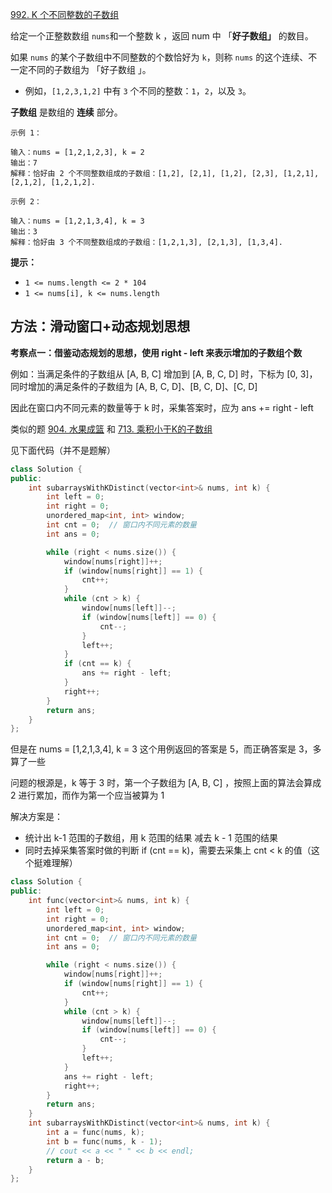 [992. K 个不同整数的子数组](https://leetcode-cn.com/problems/subarrays-with-k-different-integers/)

给定一个正整数数组 `nums`和一个整数 k ，返回 num 中 「**好子数组」** 的数目。

如果 `nums` 的某个子数组中不同整数的个数恰好为 `k`，则称 `nums` 的这个连续、不一定不同的子数组为 「好子数组 」。

- 例如，`[1,2,3,1,2]` 中有 `3` 个不同的整数：`1`，`2`，以及 `3`。

**子数组** 是数组的 **连续** 部分。

```
示例 1：

输入：nums = [1,2,1,2,3], k = 2
输出：7
解释：恰好由 2 个不同整数组成的子数组：[1,2], [2,1], [1,2], [2,3], [1,2,1], [2,1,2], [1,2,1,2].

示例 2：

输入：nums = [1,2,1,3,4], k = 3
输出：3
解释：恰好由 3 个不同整数组成的子数组：[1,2,1,3], [2,1,3], [1,3,4].

```

**提示：**

- `1 <= nums.length <= 2 * 104`
- `1 <= nums[i], k <= nums.length`

## 方法：滑动窗口+动态规划思想

**考察点一：借鉴动态规划的思想，使用 right - left 来表示增加的子数组个数**

例如：当满足条件的子数组从 [A, B, C] 增加到 [A, B, C, D] 时，下标为 [0, 3]，同时增加的满足条件的子数组为 [A, B, C, D]、[B, C, D]、[C, D]

因此在窗口内不同元素的数量等于 k 时，采集答案时，应为 ans += right - left

类似的题 [904. 水果成篮](https://leetcode-cn.com/problems/fruit-into-baskets/) 和 [713. 乘积小于K的子数组](https://leetcode-cn.com/problems/subarray-product-less-than-k/)

见下面代码（并不是题解）

```c++
class Solution {
public:
    int subarraysWithKDistinct(vector<int>& nums, int k) {
        int left = 0;
        int right = 0;
        unordered_map<int, int> window;
        int cnt = 0;  // 窗口内不同元素的数量
        int ans = 0;

        while (right < nums.size()) {
            window[nums[right]]++;
            if (window[nums[right]] == 1) {
                cnt++;
            }
            while (cnt > k) {
                window[nums[left]]--;
                if (window[nums[left]] == 0) {
                    cnt--;
                }
                left++;
            }
            if (cnt == k) {
                ans += right - left;
            }
            right++;
        }
        return ans;
    }
};

```

但是在 nums = [1,2,1,3,4], k = 3 这个用例返回的答案是 5，而正确答案是 3，多算了一些

问题的根源是，k 等于 3 时，第一个子数组为 [A, B, C] ，按照上面的算法会算成 2 进行累加，而作为第一个应当被算为 1

解决方案是：

- 统计出 k-1 范围的子数组，用 k 范围的结果 减去 k - 1 范围的结果
- 同时去掉采集答案时做的判断 if (cnt == k)，需要去采集上 cnt < k 的值（这个挺难理解）

```c++
class Solution {
public:
    int func(vector<int>& nums, int k) {
        int left = 0;
        int right = 0;
        unordered_map<int, int> window;
        int cnt = 0;  // 窗口内不同元素的数量
        int ans = 0;

        while (right < nums.size()) {
            window[nums[right]]++;
            if (window[nums[right]] == 1) {
                cnt++;
            }
            while (cnt > k) {
                window[nums[left]]--;
                if (window[nums[left]] == 0) {
                    cnt--;
                }
                left++;
            }
            ans += right - left;
            right++;
        }
        return ans;
    }
    int subarraysWithKDistinct(vector<int>& nums, int k) {
        int a = func(nums, k);
        int b = func(nums, k - 1);
        // cout << a << " " << b << endl;
        return a - b;
    }
};

```